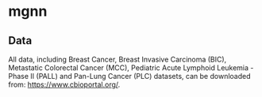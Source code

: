 # mgnn

## Data 
All data, including Breast Cancer, Breast Invasive Carcinoma (BIC), Metastatic Colorectal Cancer (MCC), Pediatric Acute Lymphoid Leukemia - Phase II (PALL) and Pan-Lung Cancer (PLC) datasets, can be downloaded from: https://www.cbioportal.org/.

